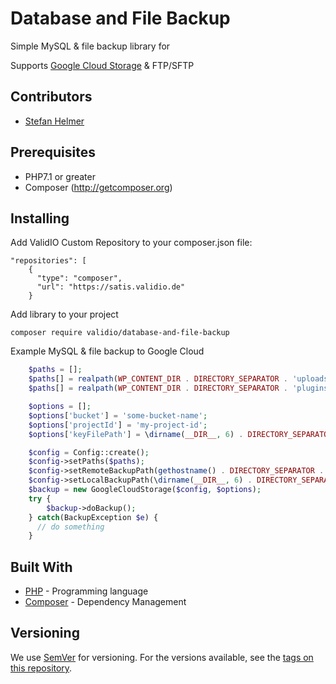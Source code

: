 # Database and File Backup

Simple MySQL & file backup library for

Supports [Google Cloud Storage](https://cloud.google.com/storage/) & FTP/SFTP

Contributors
-------------
* [Stefan Helmer](https://gitlab.validio.de/stefan)

Prerequisites
-------------
 * PHP7.1 or greater
 * Composer (http://getcomposer.org)

## Installing

Add ValidIO Custom Repository to your composer.json file:

```
"repositories": [
    {
      "type": "composer",
      "url": "https://satis.validio.de"
    }
```

Add library to your project
```
composer require validio/database-and-file-backup
```

Example MySQL & file backup to Google Cloud


```php
    $paths = [];
    $paths[] = realpath(WP_CONTENT_DIR . DIRECTORY_SEPARATOR . 'uploads');
    $paths[] = realpath(WP_CONTENT_DIR . DIRECTORY_SEPARATOR . 'plugins');

    $options = [];
    $options['bucket'] = 'some-bucket-name';
    $options['projectId'] = 'my-project-id';
    $options['keyFilePath'] = \dirname(__DIR__, 6) . DIRECTORY_SEPARATOR . 'google-service-account.json';

    $config = Config::create();
    $config->setPaths($paths);
    $config->setRemoteBackupPath(gethostname() . DIRECTORY_SEPARATOR . $home_url['host']);
    $config->setLocalBackupPath(\dirname(__DIR__, 6) . DIRECTORY_SEPARATOR . uniqid('backup', false));
    $backup = new GoogleCloudStorage($config, $options);
    try {
        $backup->doBackup();
    } catch(BackupException $e) {
      // do something
    }
```

## Built With

* [PHP](http://php.net) - Programming language
* [Composer](https://getcomposer.org/) - Dependency Management

## Versioning

We use [SemVer](http://semver.org/) for versioning. For the versions available, see the [tags on this repository](https://gitlab.validio.de/validio/database-and-file-backup/tags). 
